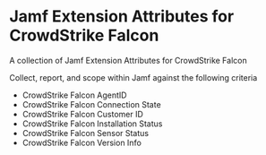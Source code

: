 # Jamf Extension Attributes for CrowdStrike Falcon
A collection of Jamf Extension Attributes for CrowdStrike Falcon

Collect, report, and scope within Jamf against the following criteria

* CrowdStrike Falcon AgentID
* CrowdStrike Falcon Connection State
* CrowdStrike Falcon Customer ID
* CrowdStrike Falcon Installation Status
* CrowdStrike Falcon Sensor Status
* CrowdStrike Falcon Version Info

